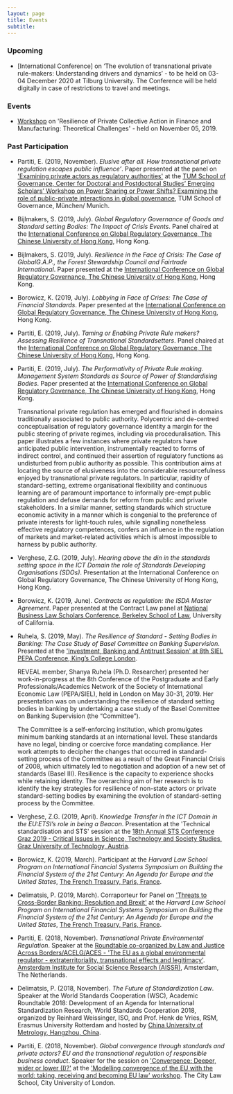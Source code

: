 ```yaml
---
layout: page
title: Events
subtitle:
---
```


### Upcoming
- [International Conference] on ‘The evolution of transnational private rule-makers: Understanding drivers and dynamics’ - to be held on 03-04 December 2020 at Tilburg University. The Conference will be held digitally in case of restrictions to travel and meetings.

### Events
- [Workshop](https://www.erc-reveal.eu/workshop/) on 'Resilience of Private Collective Action in Finance and Manufacturing: Theoretical Challenges' - held on November 05, 2019.

### Past Participation
- Partiti, E. (2019, November). _Elusive after all. How transnational private regulation escapes public influence’_. Paper presented at the panel on ['Examining private actors as regulatory authorities'](https://www.gov.tum.de/fileadmin/w00bzh/gov/Final_Poster_-_PhD_Workshop_TUM_Gov__28.11.2019_.pdf) at the [TUM School of Governance, Center for Doctoral and Postdoctoral Studies’ Emerging Scholars’ Workshop on Power Sharing or Power Shifts? Examining the role of public-private interactions in global governance](https://www.gov.tum.de/fakultaet/graduiertenzentrum/phd-workshop-2019/), TUM School of Governance, München/ Munich.

- Bijlmakers, S. (2019, July). _Global Regulatory Governance of Goods and Standard setting Bodies: The Impact of Crisis Events_. Panel chaired at the [International Conference on Global Regulatory Governance, The Chinese University of Hong Kong](https://icgrg-cuhk-2019.com/), Hong Kong.

- Bijlmakers, S. (2019, July). _Resilience in the Face of Crisis: The Case of GlobalG.A.P., the Forest Stewardship Council and Fairtrade International_. Paper presented at the [International Conference on Global Regulatory Governance, The Chinese University of Hong Kong](https://icgrg-cuhk-2019.com/), Hong Kong.

- Borowicz, K. (2019, July). _Lobbying in Face of Crises: The Case of Financial Standards_. Paper presented at the [International Conference on Global Regulatory Governance, The Chinese University of Hong Kong](https://icgrg-cuhk-2019.com/), Hong Kong.

- Partiti, E. (2019, July). _Taming or Enabling Private Rule makers? Assessing Resilience of Transnational Standardsetters_. Panel chaired at the [International Conference on Global Regulatory Governance, The Chinese University of Hong Kong](https://icgrg-cuhk-2019.com/), Hong Kong.

- Partiti, E. (2019, July). _The Performativity of Private Rule making. Management System Standards as Source of Power of Standardising Bodies_. Paper presented at the [International Conference on Global Regulatory Governance, The Chinese University of Hong Kong](https://icgrg-cuhk-2019.com/), Hong Kong.

    Transnational private regulation has emerged and flourished in domains traditionally associated to public authority. Polycentric and de-centred conceptualisation of regulatory governance identity a margin for the public steering of private regimes, including via proceduralisation. This paper illustrates a few instances where private regulators have anticipated public intervention, instrumentally reacted to forms of indirect control, and continued their assertion of regulatory functions as undisturbed from public authority as possible. This contribution aims at locating the source of elusiveness into the considerable resourcefulness enjoyed by transnational private regulators. In particular, rapidity of standard-setting, extreme organisational flexibility and continuous learning are of paramount importance to informally pre-empt public regulation and defuse demands for reform from public and private stakeholders. In a similar manner, setting standards which structure economic activity in a manner which is congenial to the preference of private interests for light-touch rules, while signalling nonetheless effective regulatory competences, confers an influence in the regulation of markets and market-related activities which is almost impossible to harness by public authority.

- Verghese, Z.G. (2019, July). _Hearing above the din in the standards setting space in the ICT Domain the role of Standards Developing Organisations (SDOs)_. Presentation at the International Conference on Global Regulatory Governance, The Chinese University of Hong Kong, Hong Kong.

- Borowicz, K. (2019, June). _Contracts as regulation: the ISDA Master Agreement_. Paper presented at the Contract Law panel at [National Business Law Scholars Conference, Berkeley School of Law](https://www.law.berkeley.edu/research/business/events/previous-events/nblsc2019/), University of California.

- Ruhela, S. (2019, May). _The Resilience of Standard - Setting Bodies in Banking: The Case Study of Basel Committee on Banking Supervision_. Presented at the ['Investment, Banking and Antitrust Session' at 8th SIEL PEPA Conference, King’s College London](https://www.kcl.ac.uk/events/8th-pepasiel-conference).

    REVEAL member, Shanya Ruhela (Ph.D. Researcher) presented her work-in-progress at the 8th Conference of the Postgraduate and Early Professionals/Academics Network of the Society of International Economic Law (PEPA/SIEL), held in London on May 30-31, 2019. Her presentation was on understanding the resilience of standard setting bodies in banking by undertaking a case study of the Basel Committee on Banking Supervision (the “Committee”).

    The Committee is a self-enforcing institution, which promulgates minimum banking standards at an international level. These standards have no legal, binding or coercive force mandating compliance. Her work attempts to decipher the changes that occurred in standard-setting process of the Committee as a result of the Great Financial Crisis of 2008, which ultimately led to negotiation and adoption of a new set of standards (Basel III). Resilience is the capacity to experience shocks while retaining identity. The overarching aim of her research is to identify the key strategies for resilience of non-state actors or private standard-setting bodies by examining the evolution of standard-setting process by the Committee.

- Verghese, Z.G. (2019, April). _Knowledge Transfer in the ICT Domain in the EU:ETSI’s role in being a Beacon_. Presentation at the 'Technical standardisation and STS' session at the [18th Annual STS Conference Graz 2019 - Critical Issues in Science, Technology and Society Studies, Graz University of Technology, Austria](https://sts-conference.isds.tugraz.at/event/2/).

- Borowicz, K. (2019, March). Participant at the _Harvard Law School Program on International Financial Systems Symposium on Building the Financial System of the 21st Century: An Agenda for Europe and the United States_, [The French Treasury, Paris, France](https://www.pifsinternational.org/international-symposia/europe/).

- Delimatsis, P. (2019, March). Corraporteur for Panel on ['Threats to Cross-Border Banking: Resolution and Brexit'](https://www.pifsinternational.org/wp-content/uploads/2019/03/2019-HLS-PIFS-Europe-US-Symposium-Agenda.pdf) at the _Harvard Law School Program on International Financial Systems Symposium on Building the Financial System of the 21st Century: An Agenda for Europe and the United States_, [The French Treasury, Paris, France](https://www.pifsinternational.org/international-symposia/europe/).

- Partiti, E. (2018, November). _Transnational Private Environmental Regulation_. Speaker at the [Roundtable co-organized by Law and Justice Across Borders/ACELG/ACES - 'The EU as a global environmental regulator - extraterritoriality, transnational effects and legitimacy'](https://aissr.uva.nl/content/events/events/2018/11/the-eu-as-a-global-environmental-regulator.html?1576589123066). [Amsterdam Institute for Social Science Research (AISSR)](https://aissr.uva.nl/), Amsterdam, The Netherlands.

- Delimatsis, P. (2018, November). _The Future of Standardization Law_. Speaker at the World Standards Cooperation (WSC), Academic Roundtable 2018: Development of an Agenda for International Standardization Research, World Standards Cooperation 2018, organized by Reinhard Weissinger, ISO, and Prof. Henk de Vries, RSM, Erasmus University Rotterdam and hosted by [China University of Metrology, Hangzhou, China](https://en.cnis.ac.cn/xwdt/bydt/201811/t20181116_44102.shtml).

- Partiti, E. (2018, November). _Global convergence through standards and private actors? EU and the transnational regulation of responsible business conduct_. Speaker for the session on ['Convergence: Deeper, wider or lower (I)?'](https://www.city.ac.uk/__data/assets/pdf_file/0011/437753/YD972_Law_workshop_leaflet_LATEST.pdf) at the ['Modelling convergence of the EU with the world: taking, receiving and becoming EU law' workshop](https://www.city.ac.uk/events/2018/november/modelling-convergence-of-the-eu-with-the-worldtaking,-receiving-and-becoming-eu-law). The City Law School, City University of London.
